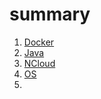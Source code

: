 # summary

1. [Docker](./01_Learning_Summary/Docker)
2. [Java](./01_Learning_Summary/Java)
3. [NCloud](./01_Learning_Summary/NCloud)
4. [OS](./01_Learning_Summary/OS)
5. 